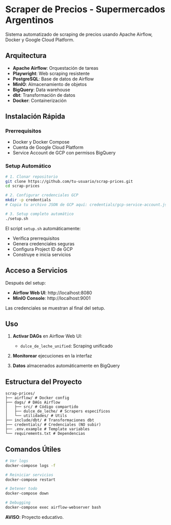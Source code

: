 # Scraper de Precios - Supermercados Argentinos

Sistema automatizado de scraping de precios usando Apache Airflow, Docker y Google Cloud Platform.

## Arquitectura

- **Apache Airflow**: Orquestación de tareas  
- **Playwright**: Web scraping resistente  
- **PostgreSQL**: Base de datos de Airflow  
- **MinIO**: Almacenamiento de objetos  
- **BigQuery**: Data warehouse  
- **dbt**: Transformación de datos  
- **Docker**: Containerización  

## Instalación Rápida

### Prerrequisitos  
- Docker y Docker Compose  
- Cuenta de Google Cloud Platform  
- Service Account de GCP con permisos BigQuery  

### Setup Automático

```bash
# 1. Clonar repositorio
git clone https://github.com/tu-usuario/scrap-prices.git
cd scrap-prices

# 2. Configurar credenciales GCP
mkdir -p credentials
# Copia tu archivo JSON de GCP aquí: credentials/gcp-service-account.json

# 3. Setup completo automático
./setup.sh
```

El script `setup.sh` automáticamente:  
- Verifica prerrequisitos  
- Genera credenciales seguras  
- Configura Project ID de GCP  
- Construye e inicia servicios  

## Acceso a Servicios

Después del setup:

- **Airflow Web UI**: http://localhost:8080  
- **MinIO Console**: http://localhost:9001  

Las credenciales se muestran al final del setup.

## Uso

1. **Activar DAGs** en Airflow Web UI:  
   - `dulce_de_leche_unified`: Scraping unificado

2. **Monitorear** ejecuciones en la interfaz  
3. **Datos** almacenados automáticamente en BigQuery  

## Estructura del Proyecto

```
scrap-prices/
├── airflow/ # Docker config
├── dags/ # DAGs Airflow
│   ├── src/ # Código compartido
│   ├── dulce_de_leche/ # Scrapers específicos
│   └── utilidades/ # Utils
├── include/dbt/ # Transformaciones dbt
├── credentials/ # Credenciales (NO subir)
├── .env.example # Template variables
└── requirements.txt # Dependencias
```

## Comandos Útiles

```bash
# Ver logs
docker-compose logs -f

# Reiniciar servicios
docker-compose restart

# Detener todo
docker-compose down

# Debugging
docker-compose exec airflow-webserver bash
```

**AVISO**: Proyecto educativo. 